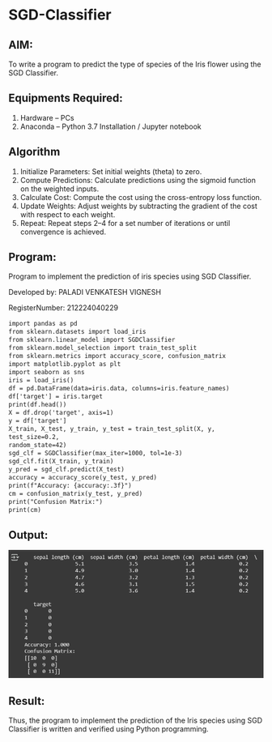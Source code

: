 # SGD-Classifier
## AIM:
To write a program to predict the type of species of the Iris flower using the SGD Classifier.

## Equipments Required:
1. Hardware – PCs
2. Anaconda – Python 3.7 Installation / Jupyter notebook

## Algorithm
1. Initialize Parameters: Set initial weights (theta) to zero.
2. Compute Predictions: Calculate predictions using the sigmoid function on the weighted inputs.
3. Calculate Cost: Compute the cost using the cross-entropy loss function.
4. Update Weights: Adjust weights by subtracting the gradient of the cost with respect to each weight.
5. Repeat: Repeat steps 2–4 for a set number of iterations or until convergence is achieved.
## Program:

Program to implement the prediction of iris species using SGD Classifier.

Developed by: PALADI VENKATESH VIGNESH

RegisterNumber:  212224040229

```PY
import pandas as pd
from sklearn.datasets import load_iris
from sklearn.linear_model import SGDClassifier
from sklearn.model_selection import train_test_split
from sklearn.metrics import accuracy_score, confusion_matrix
import matplotlib.pyplot as plt
import seaborn as sns
iris = load_iris()
df = pd.DataFrame(data=iris.data, columns=iris.feature_names)
df['target'] = iris.target
print(df.head())
X = df.drop('target', axis=1)
y = df['target']
X_train, X_test, y_train, y_test = train_test_split(X, y, test_size=0.2,
random_state=42)
sgd_clf = SGDClassifier(max_iter=1000, tol=1e-3)
sgd_clf.fit(X_train, y_train)
y_pred = sgd_clf.predict(X_test)
accuracy = accuracy_score(y_test, y_pred)
print(f"Accuracy: {accuracy:.3f}")
cm = confusion_matrix(y_test, y_pred)
print("Confusion Matrix:")
print(cm)

```

## Output:

![alt text](<Screenshot 2025-09-26 102652.png>)
## Result:
Thus, the program to implement the prediction of the Iris species using SGD Classifier is written and verified using Python programming.

